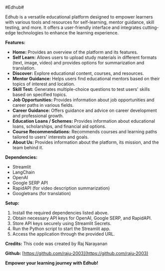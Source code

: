 #Edhub#

Edhub is a versatile educational platform designed to empower learners with various tools and resources for self-learning, mentor guidance, skill testing, and more. It offers a user-friendly interface and integrates cutting-edge technologies to enhance the learning experience.

**Features:**
- **Home:** Provides an overview of the platform and its features.
- **Self Learn:** Allows users to upload study materials in different formats (text, image, video) and provides options for summarization and translation.
- **Discover:** Explore educational content, courses, and resources.
- **Mentor Guidance:** Helps users find educational mentors based on their topics of interest and location.
- **Skill Test:** Generates multiple-choice questions to test users' skills based on specified topics.
- **Job Opportunities:** Provides information about job opportunities and career paths in various fields.
- **Career Guidance:** Offers guidance and advice on career development and professional growth.
- **Education Loans / Schemes:** Provides information about educational loans, scholarships, and financial aid options.
- **Course Recommendations:** Recommends courses and learning paths tailored to users' interests and goals.
- **About Us:** Provides information about the platform, its mission, and the team behind it.

**Dependencies:**
- Streamlit
- LangChain
- OpenAI
- Google SERP API
- RapidAPI (for video description summarization)
- Googletrans (for translation)

**Setup:**
1. Install the required dependencies listed above.
2. Obtain necessary API keys for OpenAI, Google SERP, and RapidAPI.
3. Store API keys securely using Streamlit Secrets.
4. Run the Python script to start the Streamlit app.
5. Access the application through the provided URL.

**Credits:**
This code was created by Raj Narayanan

**Github:**
[https://github.com/raju-2003](https://github.com/raju-2003)

**Empower your learning journey with Edhub!**






